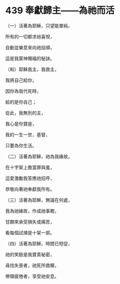 # 439 奉獻歸主——為祂而活

（一）活著為耶穌，只望能單純，

所有的一切都求祂喜悅，

自動並樂意來向祂投順，

這是我蒙神賜福的秘訣。

（和）耶穌我主，我救主，

我將自己給你，

因你為我代死時，

給的是你自己；

從此，我無別的主，

我心是你寶座，

我的一生一世，基督，

只要為你生活。

（二）活著為耶穌，祂為我緣故，

在十字架上擔當罪與羞，

這愛激勵我答應祂招呼，

恭敬向著祂奉獻我所有。

（三）活著為耶穌，無論在何處，

我為祂緣故，作成祂事務，

甘願來承受損失或痛苦，

看每個試煉是十架一部。

（四）活著為耶穌，時間已短促，

祂的笑臉是我寶貴秘密，

尋找失喪者，祂死所救贖，

帶領疲倦者，享受祂安息。

